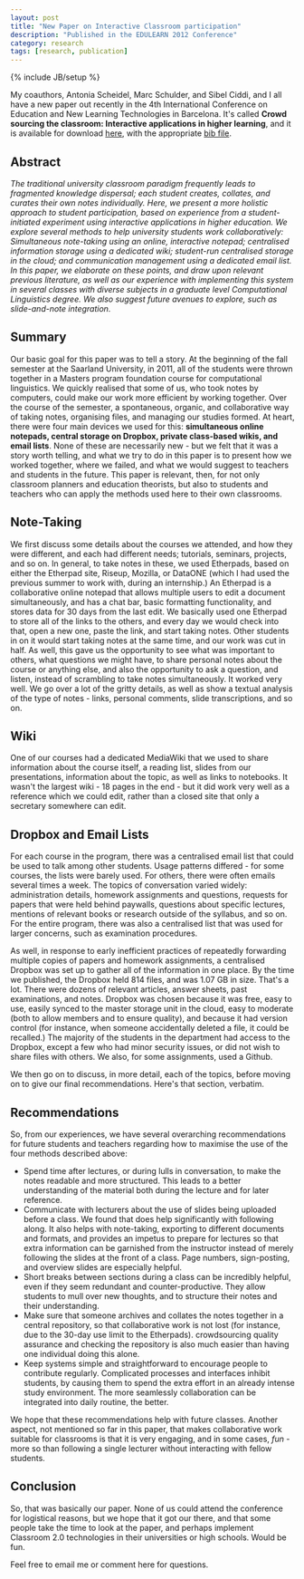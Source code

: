 ```yaml
---
layout: post
title: "New Paper on Interactive Classroom participation"
description: "Published in the EDULEARN 2012 Conference"
category: research
tags: [research, publication]
---
```

{% include JB/setup %}

My coauthors, Antonia Scheidel, Marc Schulder, and Sibel Ciddi, and I
all have a new paper out recently in the 4th International Conference on Education and New Learning Technologies in Barcelona. It's called __Crowd sourcing the classroom: Interactive applications in higher learning__, and it is available for download [here](http://www.burntfen.net/publications/LittEdulearn.pdf), with the appropriate [bib file](http://www.burntfen.net/publications/bib/LittEdulearn.bib). 

Abstract
--------

_The traditional university classroom paradigm frequently leads to fragmented knowledge dispersal; each student creates, collates, and curates their own notes individually. Here, we present a more holistic approach to student participation, based on experience from a student-initiated experiment using interactive applications in higher education. We explore several methods to help university students work collaboratively: Simultaneous note-taking using an online, interactive notepad; centralised information storage using a dedicated wiki; student-run centralised storage in the cloud; and communication management using a dedicated email list. In this paper, we elaborate on these points, and draw upon relevant previous literature, as well as our experience with implementing this system in several classes with diverse subjects in a graduate level Computational Linguistics degree. We also suggest future avenues to explore, such as slide-and-note integration._

Summary
-------

Our basic goal for this paper was to tell a story. At the beginning of
the fall semester at the Saarland University, in 2011, all of the
students were thrown together in a Masters program foundation course for computational
linguistics. We quickly realised that some of us, who took notes by
computers, could make our work more efficient by working together. Over
the course of the semester, a spontaneous, organic, and collaborative
way of taking notes, organising files, and managing our studies formed.
At heart, there were four main devices we used for this: __simultaneous online notepads, central storage on Dropbox, private class-based wikis, and email lists__. None of these are necessarily new - but we felt that it was a story worth telling, and what we try to do in this paper is to present how we worked together, where we failed, and what we would suggest to teachers and students in the future. This paper is relevant, then, for not only classroom planners and education theorists, but also to students and teachers who can apply the methods used here to their own classrooms.

Note-Taking
-----------

We first discuss some details about the courses we attended, and how
they were different, and each had different needs; tutorials, seminars,
projects, and so on. In general, to take notes in these, we used
Etherpads, based on either the Etherpad site, Riseup, Mozilla, or
DataONE (which I had used the previous summer to work with, during an
internship.) An Etherpad is a collaborative online notepad that allows multiple users to edit a document simultaneously, and has a chat bar, basic formatting functionality, and stores data for 30 days from the last edit. We basically used one Etherpad to store all of the links to the others, and every day we would check into that, open a new one, paste the link, and start taking notes. Other students in on it would start taking notes at the same time, and our work was cut in half. As well, this gave us the opportunity to see what was important to others, what questions we might have, to share personal notes about the course or anything else, and also the opportunity to ask a question, and listen, instead of scrambling to take notes simultaneously. It worked very well. We go over a lot of the gritty details, as well as show a textual analysis of the type of notes - links, personal comments, slide transcriptions, and so on.

Wiki
----

One of our courses had a dedicated MediaWiki that we used to share
information about the course itself, a reading list, slides from our
presentations, information about the topic, as well as links to
notebooks. It wasn't the largest wiki - 18 pages in the end - but it did
work very well as a reference which we could edit, rather than a closed
site that only a secretary somewhere can edit. 

Dropbox and Email Lists
------------------------

For each course in the program, there was a centralised email list that could be used to talk among other students. Usage patterns differed - for some courses, the lists were barely used. For others, there were often emails several times a week. The topics of conversation varied widely: administration details, homework assignments and questions, requests for papers that were held behind paywalls, questions about specific lectures, mentions of relevant books or research outside of the syllabus, and so on. For the entire program, there was also a centralised list that was used for larger concerns, such as examination procedures.

As well, in response to early inefficient practices of repeatedly forwarding multiple copies of papers and homework assignments, a centralised Dropbox was set up to gather all of the information in one place. By the time we published, the Dropbox held 814 files, and was 1.07 GB in size. That's a lot. There were dozens of relevant articles, answer sheets, past examinations, and notes. Dropbox was chosen because it was free, easy to use, easily synced to the master storage unit in the cloud, easy to moderate (both to allow members and to ensure quality), and because it had version control (for instance, when someone accidentally deleted a file, it could be recalled.) The majority of the students in the department had access to the Dropbox, except a few who had minor security issues, or did not wish to share files with others. We also, for some assignments, used a Github.

We then go on to discuss, in more detail, each of the topics, before
moving on to give our final recommendations. Here's that section, verbatim.

Recommendations
------------------------------

So, from our experiences, we have several overarching recommendations for future students and
teachers regarding how to maximise the use of the four methods described above:  
* Spend time after lectures, or during lulls in conversation, to make the notes readable and
more structured. This leads to a better understanding of the material both during the lecture
and for later reference.  
* Communicate with lecturers about the use of slides being uploaded before a class. We found
that does help significantly with following along. It also helps with note-taking, exporting to
different documents and formats, and provides an impetus to prepare for lectures so that extra
information can be garnished from the instructor instead of merely following the slides at the
front of a class. Page numbers, sign-posting, and overview slides are especially helpful.  
* Short breaks between sections during a class can be incredibly helpful, even if they seem
redundant and counter-productive. They allow students to mull over new thoughts, and to
structure their notes and their understanding.  
* Make sure that someone archives and collates the notes together in a central repository, so
that collaborative work is not lost (for instance, due to the 30-day use limit to the Etherpads).
crowdsourcing quality assurance and checking the repository is also much easier than having
one individual doing this alone.  
* Keep systems simple and straightforward to encourage people to contribute regularly.
Complicated processes and interfaces inhibit students, by causing them to spend the extra
effort in an already intense study environment. The more seamlessly collaboration can be
integrated into daily routine, the better.  

We hope that these recommendations help with future classes. Another aspect, not mentioned so far
in this paper, that makes collaborative work suitable for classrooms is that it is very engaging, and in
some cases, _fun_ - more so than following a single lecturer without interacting with fellow students.

Conclusion
----------

So, that was basically our paper. None of us could attend the conference
for logistical reasons, but we hope that it got our there, and that some
people take the time to look at the paper, and perhaps implement
Classroom 2.0 technologies in their universities or high schools. Would
be fun. 

Feel free to email me or comment here for questions. 
